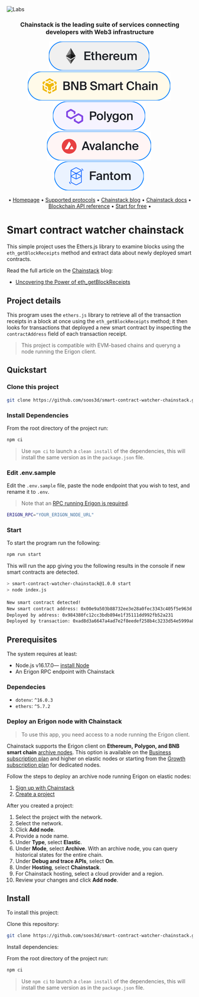<img width="1200" alt="Labs" src="https://user-images.githubusercontent.com/99700157/213291931-5a822628-5b8a-4768-980d-65f324985d32.png">

<p>
 <h3 align="center">Chainstack is the leading suite of services connecting developers with Web3 infrastructure</h3>
</p>

<p align="center">
  <a target="_blank" href="https://chainstack.com/build-better-with-ethereum/"><img src="https://github.com/soos3d/blockchain-badges/blob/main/protocols_badges/Ethereum.svg" /></a>&nbsp;  
  <a target="_blank" href="https://chainstack.com/build-better-with-bnb-smart-chain/"><img src="https://github.com/soos3d/blockchain-badges/blob/main/protocols_badges/BNB.svg" /></a>&nbsp;
  <a target="_blank" href="https://chainstack.com/build-better-with-polygon/"><img src="https://github.com/soos3d/blockchain-badges/blob/main/protocols_badges/Polygon.svg" /></a>&nbsp;
  <a target="_blank" href="https://chainstack.com/build-better-with-avalanche/"><img src="https://github.com/soos3d/blockchain-badges/blob/main/protocols_badges/Avalanche.svg" /></a>&nbsp;
  <a target="_blank" href="https://chainstack.com/build-better-with-fantom/"><img src="https://github.com/soos3d/blockchain-badges/blob/main/protocols_badges/Fantom.svg" /></a>&nbsp;
</p>

<p align="center">
  • <a target="_blank" href="https://chainstack.com/">Homepage</a> •
  <a target="_blank" href="https://chainstack.com/protocols/">Supported protocols</a> •
  <a target="_blank" href="https://chainstack.com/blog/">Chainstack blog</a> •
  <a target="_blank" href="https://docs.chainstack.com/quickstart/">Chainstack docs</a> •
  <a target="_blank" href="https://docs.chainstack.com/quickstart/">Blockchain API reference</a> •
  <a target="_blank" href="https://console.chainstack.com/user/account/create">Start for free</a> •
</p>

# Smart contract watcher chainstack

 This simple project uses the Ethers.js library to examine blocks using the `eth_getBlockReceipts` method and extract data about newly deployed smart contracts.

Read the full article on the [Chainstack](https://chainstack.com) blog:
 * [Uncovering the Power of eth_getBlockReceipts]()

 ## Project details

This program uses the `ethers.js` library to retrieve all of the transaction receipts in a block at once using the `eth_getBlockReceipts` method; it then looks for transactions that deployed a new smart contract by inspecting the `contractAddress` field of each transaction receipt.

> This project is compatible with EVM-based chains and queryng a node running the Erigon client.

## Quickstart

### Clone this project

```sh
git clone https://github.com/soos3d/smart-contract-watcher-chainstack.git
```

### Install Dependencies

From the root directory of the project run:

```sh
npm ci
```

> Use `npm ci` to launch a `clean install` of the dependencies, this will install the same version as in the `package.json` file.

### Edit .env.sample

Edit the `.env.sample` file, paste the node endpoint that you wish to test, and rename it to `.env`.

> Note that an [RPC running Erigon is required](#deploy-an-erigon-node-with-chainstack).

```sh
ERIGON_RPC="YOUR_ERIGON_NODE_URL"
```

### Start

To start the program run the following:

```sh
npm run start
```

This will run the app giving you the following results in the console if new smart contracts are detected.

```sh
> smart-contract-watcher-chainstack@1.0.0 start
> node index.js

New smart contract detected! 
New smart contract address: 0x00e9a503b88732ee3e28a0fec3343c405f5e963d
Deployed by address: 0x984380fc12cc3bdb894e1f35111dd992fb52a231
Deployed by transaction: 0xad8d3a6647a4ad7e2f8eedef258b4c3233d54e5999a855ca59500f5df70d35de
```

## Prerequisites

The system requires at least:

* Node.js v16.17.0— [install Node](https://nodejs.org/en/download/)
* An Erigon RPC endpoint with Chainstack

### Dependecies

* `dotenv`: `^16.0.3`
* `ethers`: `^5.7.2`

### Deploy an Erigon node with Chainstack

> To use this app, you need access to a node running the Erigon client.

Chainstack supports the Erigon client on **Ethereum,** **Polygon, and BNB smart chain** [archive nodes](https://chainstack.com/evm-nodes-a-dive-into-the-full-vs-archive-mode/). This option is available on the [Business subscription plan](https://chainstack.com/pricing/) and higher on elastic nodes or starting from the [Growth subscription plan](https://chainstack.com/pricing/) for dedicated nodes.

Follow the steps to deploy an archive node running Erigon on elastic nodes:

1. [Sign up with Chainstack](https://console.chainstack.com/user/account/create)
2. [Create a project](https://docs.chainstack.com/platform/create-a-project)

After you created a project:

1. Select the project with the network.
2. Select the network.
3. Click **Add node**.
4. Provide a node name.
5. Under **Type**, select **Elastic**.
6. Under **Mode**, select **Archive**. With an archive node, you can query historical states for the entire chain.
7. Under **Debug and trace APIs**, select **On**.
8. Under **Hosting**, select **Chainstack**.
9. For Chainstack hosting, select a cloud provider and a region.
10. Review your changes and click **Add node**.

## Install

To install this project:

Clone this repository:

```sh
git clone https://github.com/soos3d/smart-contract-watcher-chainstack.git
```

Install dependencies:

From the root directory of the project run:

```sh
npm ci
```

> Use `npm ci` to launch a `clean install` of the dependencies, this will install the same version as in the `package.json` file.
